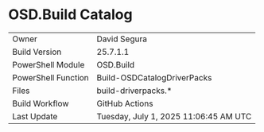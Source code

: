﻿# OSD.Build Catalog

| | |
|-|-|
| Owner | David Segura |
| Build Version | 25.7.1.1 |
| PowerShell Module | OSD.Build |
| PowerShell Function | Build-OSDCatalogDriverPacks |
| Files | build-driverpacks.* |
| Build Workflow | GitHub Actions |
| Last Update | Tuesday, July 1, 2025 11:06:45 AM UTC |
